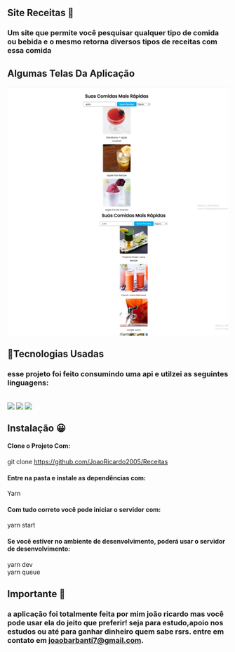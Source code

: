 ## Site Receitas 🥝

### Um site que permite você pesquisar qualquer tipo de comida ou bebida e o mesmo retorna diversos tipos de receitas com essa comida
## Algumas Telas Da Aplicação
<img align="center" src="git.png">
<img align="center" src="juice.png">


## 🚀Tecnologias Usadas

### esse projeto foi feito consumindo uma api e utilzei as seguintes linguagens:

<div style="display: inline_block"><br/>
<img align="center" src="https://img.shields.io/badge/REACT-E34F26?style=for-the-badge&logo=react&logoColor=white">
<img align="center" src="https://img.shields.io/badge/CSS3-1572B6?style=for-the-badge&logo=css3&logoColor=white">
<img align="center" src="https://img.shields.io/badge/JavaScript-323330?style=for-the-badge&logo=javascript&logoColor=F7DF1E">

</div>

## Instalação 😀 

#### Clone o Projeto Com: </br>

git clone https://github.com/JoaoRicardo2005/Receitas
#### Entre na pasta e instale as dependências com: 
 Yarn
#### Com tudo correto você pode iniciar o servidor com:
yarn start
#### Se você estiver no ambiente de desenvolvimento, poderá usar o servidor de desenvolvimento:
yarn dev</br>
yarn queue
## Importante 💛

### a aplicação foi totalmente feita por mim joão ricardo mas você pode usar ela do jeito que preferir! seja para estudo,apoio nos estudos ou até para ganhar dinheiro quem sabe rsrs. entre em contato em joaobarbanti7@gmail.com.
</div>

